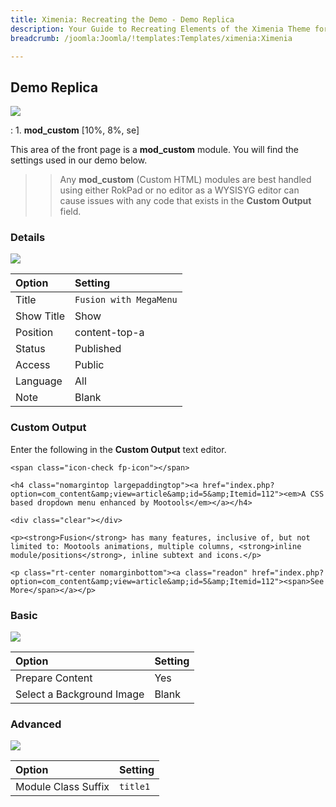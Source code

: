 ```yaml
---
title: Ximenia: Recreating the Demo - Demo Replica
description: Your Guide to Recreating Elements of the Ximenia Theme for Joomla
breadcrumb: /joomla:Joomla/!templates:Templates/ximenia:Ximenia

---
```


Demo Replica
-----
![][demo]

:   1. **mod_custom** [10%, 8%, se]

This area of the front page is a **mod_custom** module. You will find the settings used in our demo below.

>> Any **mod_custom** (Custom HTML) modules are best handled using either RokPad or no editor as a WYSISYG editor can cause issues with any code that exists in the **Custom Output** field.

### Details
![][demo2]

| Option     | Setting                |  
| :--------- | :--------------------- |  
| Title      | `Fusion with MegaMenu` |  
| Show Title | Show                   |  
| Position   | content-top-a          |  
| Status     | Published              |  
| Access     | Public                 |  
| Language   | All                    |  
| Note       | Blank                  |  

### Custom Output
Enter the following in the **Custom Output** text editor.

~~~
<span class="icon-check fp-icon"></span>

<h4 class="nomargintop largepaddingtop"><a href="index.php?option=com_content&amp;view=article&amp;id=5&amp;Itemid=112"><em>A CSS based dropdown menu enhanced by Mootools</em></a></h4>

<div class="clear"></div>

<p><strong>Fusion</strong> has many features, inclusive of, but not limited to: Mootools animations, multiple columns, <strong>inline module/positions</strong>, inline subtext and icons.</p>

<p class="rt-center nomarginbottom"><a class="readon" href="index.php?option=com_content&amp;view=article&amp;id=5&amp;Itemid=112"><span>See More</span></a></p>
~~~

### Basic
![][demo3]

| Option                    | Setting |  
| :------------------------ | :------ |  
| Prepare Content           | Yes     |  
| Select a Background Image | Blank   |

### Advanced
![][demo4]

| Option              | Setting  |  
| :------------------ | :------- |  
| Module Class Suffix | `title1` |  

[demo]: assets/demo_4.jpeg
[demo2]: assets/fusion_1.jpeg
[demo3]: assets/fusion_2.jpeg
[demo4]: assets/fusion_3.jpeg